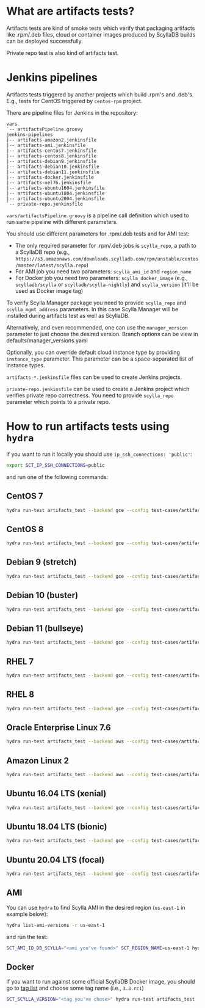 # What are artifacts tests?

Artifacts tests are kind of smoke tests which verify that packaging artifacts like .rpm/.deb files, cloud or container images produced by ScyllaDB builds can be deployed successfully.

Private repo test is also kind of artifacts test.

# Jenkins pipelines

Artifacts tests triggered by another projects which build .rpm's and .deb's. E.g., tests for CentOS triggered by `centos-rpm` project.

There are pipeline files for Jenkins in the repository:

```
vars
`-- artifactsPipeline.groovy
jenkins-pipelines
|-- artifacts-amazon2.jenkinsfile
|-- artifacts-ami.jenkinsfile
|-- artifacts-centos7.jenkinsfile
|-- artifacts-centos8.jenkinsfile
|-- artifacts-debian9.jenkinsfile
|-- artifacts-debian10.jenkinsfile
|-- artifacts-debian11.jenkinsfile
|-- artifacts-docker.jenkinsfile
|-- artifacts-oel76.jenkinsfile
|-- artifacts-ubuntu1604.jenkinsfile
|-- artifacts-ubuntu1804.jenkinsfile
|-- artifacts-ubuntu2004.jenkinsfile
`-- private-repo.jenkinsfile
```

`vars/artifactsPipeline.groovy` is a pipeline call definition which used to run same pipeline with different parameters.

You should use different parameters for .rpm/.deb tests and for AMI test:
- The only required parameter for .rpm/.deb jobs is `scylla_repo`, a path to a ScyllaDB repo (e.g., `https://s3.amazonaws.com/downloads.scylladb.com/rpm/unstable/centos/master/latest/scylla.repo`)
- For AMI job you need two parameters: `scylla_ami_id` and `region_name`
- For Docker job you need two parameters: `scylla_docker_image` (e.g., `scylladb/scylla` or `scylladb/scylla-nightly`) and `scylla_version` (it'll be used as Docker image tag)

To verify Scylla Manager package you need to provide `scylla_repo` and `scylla_mgmt_address` parameters. In this case Scylla Manager will be installed during artifacts test as well as ScyllaDB.

Alternatively, and even recommended, one can use the `manager_version` parameter to just choose the desired version. Branch options can be view in defaults/manager_versions.yaml

Optionally, you can override default cloud instance type by providing `instance_type` parameter. This parameter can be a space-separated list of instance types.

`artifacts-*.jenkinsfile` files can be used to create Jenkins projects.

`private-repo.jenkinsfile` can be used to create a Jenkins project which verifies private repo correctness. You need to provide `scylla_repo` parameter which points to a private repo.

# How to run artifacts tests using `hydra`

If you want to run it locally you should use `ip_ssh_connections: 'public'`:

```sh
export SCT_IP_SSH_CONNECTIONS=public
```

and run one of the following commands:

## CentOS 7
```sh
hydra run-test artifacts_test --backend gce --config test-cases/artifacts/centos7.yaml
```

## CentOS 8
```sh
hydra run-test artifacts_test --backend gce --config test-cases/artifacts/centos8.yaml
```

## Debian 9 (stretch)
```sh
hydra run-test artifacts_test --backend gce --config test-cases/artifacts/debian9.yaml
```

## Debian 10 (buster)
```sh
hydra run-test artifacts_test --backend gce --config test-cases/artifacts/debian10.yaml
```

## Debian 11 (bullseye)
```sh
hydra run-test artifacts_test --backend gce --config test-cases/artifacts/debian11.yaml
```

## RHEL 7
```sh
hydra run-test artifacts_test --backend gce --config test-cases/artifacts/rhel7.yaml
```

## RHEL 8
```sh
hydra run-test artifacts_test --backend gce --config test-cases/artifacts/rhel8.yaml
```

## Oracle Enterprise Linux 7.6
```sh
hydra run-test artifacts_test --backend aws --config test-cases/artifacts/oel76.yaml
```

## Amazon Linux 2
```sh
hydra run-test artifacts_test --backend aws --config test-cases/artifacts/amazon2.yaml
```

## Ubuntu 16.04 LTS (xenial)
```sh
hydra run-test artifacts_test --backend gce --config test-cases/artifacts/ubuntu1604.yaml
```

## Ubuntu 18.04 LTS (bionic)
```sh
hydra run-test artifacts_test --backend gce --config test-cases/artifacts/ubuntu1804.yaml
```

## Ubuntu 20.04 LTS (focal)
```sh
hydra run-test artifacts_test --backend gce --config test-cases/artifacts/ubuntu2004.yaml
```

## AMI

You can use `hydra` to find Scylla AMI in the desired region (`us-east-1` in example below):
```sh
hydra list-ami-versions -r us-east-1
```

and run the test:

```sh
SCT_AMI_ID_DB_SCYLLA="<ami you've found>" SCT_REGION_NAME=us-east-1 hydra run-test artifacts_test --backend aws --config test-cases/artifacts/ami.yaml
```

## Docker

If you want to run against some official ScyllaDB Docker image, you should go to [tag list](https://hub.docker.com/r/scylladb/scylla/tags) and choose some tag name (i.e., `3.3.rc1`)

```sh
SCT_SCYLLA_VERSION="<tag you've chose>" hydra run-test artifacts_test --backend docker --config test-cases/artifacts/docker.yaml
```
